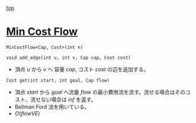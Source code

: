 [top](../../README.md)

# [Min Cost Flow](./mcf.hpp)

`MinCostFlow<Cap, Cost>(int n)`

`void add_edge(int u, int v, Cap cap, Cost cost)`
- 頂点 $u$ から $v$ へ 容量 $cap$, コスト $cost$ の辺を追加する。

`Cost get(int start, int goal, Cap flow)`
- 頂点 $start$ から $goal$ へ流量 $flow$ の最小費用流を流す。流せる場合はそのコスト、流せない場合は $inf$ を返す。
- Bellman Ford 法を用いている。
- $O(flow V E)$